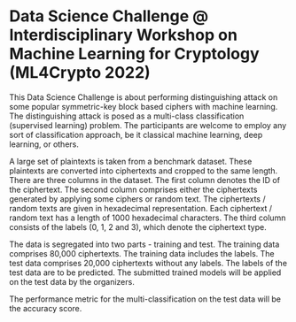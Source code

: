 # Data Science Challenge @ Interdisciplinary Workshop on Machine Learning for Cryptology (ML4Crypto 2022)

This Data Science Challenge is about performing distinguishing attack on some popular symmetric-key block based ciphers with machine learning. The distinguishing attack is posed as a multi-class classification (supervised learning) problem. The participants are welcome to employ any sort of classification approach, be it classical machine learning, deep learning, or others.

A large set of plaintexts is taken from a benchmark dataset. These plaintexts are converted into ciphertexts and cropped to the same length. There are three columns in the dataset. The first column denotes the ID of the ciphertext. The second column comprises either the ciphertexts generated by applying some ciphers or random text. The ciphertexts / random texts are given in hexadecimal representation. Each ciphertext / random text has a length of 1000 hexadecimal characters. The third column consists of the labels (0, 1, 2 and 3), which denote the ciphertext type.

The data is segregated into two parts - training and test. The training data comprises 80,000 ciphertexts. The training data includes the labels. The test data comprises 20,000 ciphertexts without any labels. The labels of the test data are to be predicted. The submitted trained models will be applied on the test data by the organizers.

The performance metric for the multi-classification on the test data will be the accuracy score.
